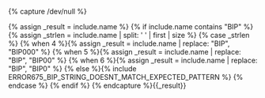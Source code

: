 {% capture /dev/null %}

<!-- rename things for sorting purposes -->
{% assign _result = include.name %}
{% if include.name contains "BIP" %}
  {% assign _strlen = include.name | split: ' ' | first | size %}
  {% case _strlen %}
    {% when 4 %}{% assign _result = include.name | replace: "BIP", "BIP000" %}
    {% when 5 %}{% assign _result = include.name | replace: "BIP", "BIP00" %}
    {% when 6 %}{% assign _result = include.name | replace: "BIP", "BIP0" %}
    {% else %}{% include ERROR675_BIP_STRING_DOESNT_MATCH_EXPECTED_PATTERN %}
  {% endcase %}
{% endif %}
{% endcapture %}{{_result}}
